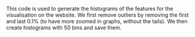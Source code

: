 This code is used to generate the histograms of the features for the visualisation on the website.
We first remove outliers by removing the first and last 0.1% (to have more zoomed in graphs, without the tails). We then create histograms with 50 bins and save them.
